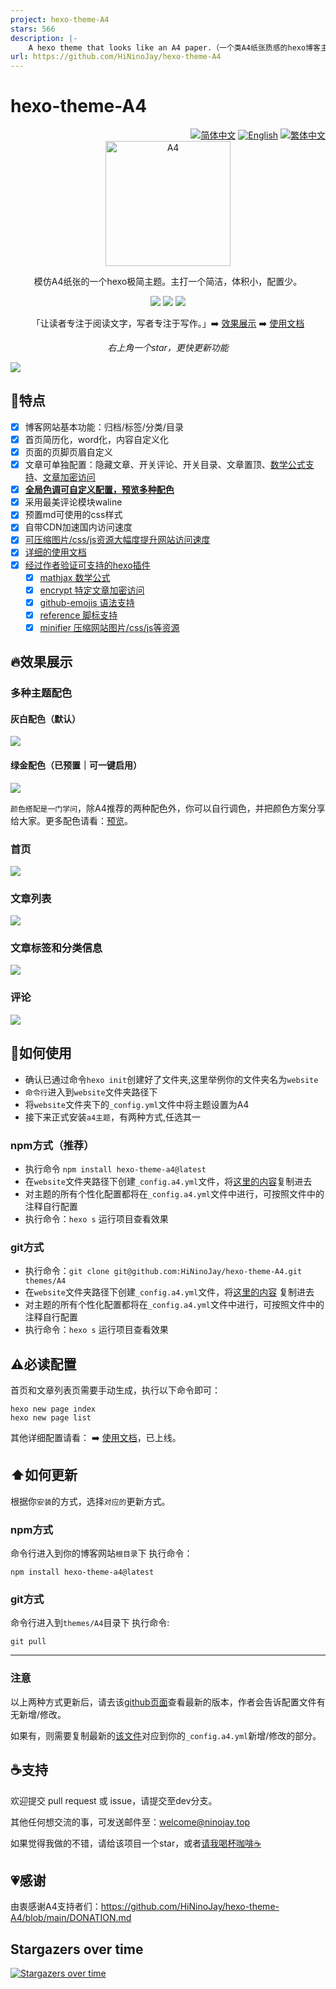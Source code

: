 ```yaml
---
project: hexo-theme-A4
stars: 566
description: |-
    A hexo theme that looks like an A4 paper.（一个类A4纸张质感的hexo博客主题。）
url: https://github.com/HiNinoJay/hexo-theme-A4
---
```



# hexo-theme-A4

<div align="right">
  <a title="zh-CN" href="/"><img src="https://img.shields.io/badge/-简体中文-24292f?style=for-the-badge" alt="简体中文" /></a>
  <a title="EN" href="README-EN.md">  <img src="https://img.shields.io/badge/-English-ffffff?style=for-the-badge" alt="English"></a>
  <a title="zh-TW" href="README_zh-TW.md"><img src="https://img.shields.io/badge/-繁体中文-ffffff?style=for-the-badge" alt="繁体中文"></a>
</div>



<div align="center" >
<a href="https://ninojay.top">
<img width=200px height=200px src="./source/img/A4-favicon.png" alt="A4" />
</a>
</div>

<div align="center">

模仿A4纸张的一个hexo极简主题。主打一个简洁，体积小，配置少。



[![](https://img.shields.io/npm/v/hexo-theme-a4?label=VERSION&logo=npm&style=for-the-badge)]()
[![](https://img.shields.io/badge/HEXO-v6.3.0-blue?style=for-the-badge&logo=hexo)](https://hexo.io/zh-cn/index.html)
[![](https://img.shields.io/node/v/hexo?style=for-the-badge&logo=node)](https://nodejs.org/en)

「让读者专注于阅读文字，写者专注于写作。」➡️ [效果展示](https://ninojay.top) ➡️ [使用文档](https://doc.ninojay.top)

_右上角一个star，更快更新功能_

</div>


[![](./source/img/market.png)](https://github.com/HiNinoJay/hexo-theme-A4)

## 🏹️特点

- [x] 博客网站基本功能：归档/标签/分类/目录
- [x] 首页简历化，word化，内容自定义化
- [x] 页面的页脚页眉自定义
- [x] 文章可单独配置：隐藏文章、开关评论、开关目录、文章置顶、[数学公式支持](https://ninojay.top/hexoplugin/hexo-filter-mathjax/)、[文章加密访问](https://ninojay.top/hexoplugin/hexo-blog-encrypt/)
- [x] [**全局色调可自定义配置，预览多种配色**](https://ninojay.top/hexoplugin/A4-color-change/)
- [x] 采用最美评论模块waline
- [x] 预置md可使用的css样式
- [x] 自带CDN加速国内访问速度
- [x] [可压缩图片/css/js资源大幅度提升网站访问速度](https://ninojay.top/hexoplugin/hexo-all-minifier/)
- [x] [详细的使用文档](https://doc.ninojay.top)
- [x] [经过作者验证可支持的hexo插件](https://ninojay.top/tags/hexoPlugin/)
  - [x] [mathjax 数学公式](https://ninojay.top/hexoplugin/hexo-filter-mathjax/)
  - [x] [encrypt 特定文章加密访问](https://ninojay.top/hexoplugin/hexo-blog-encrypt/)
  - [x] [github-emojis 语法支持](https://ninojay.top/hexoplugin/hexo-filter-github-emojis/) 
  - [x] [reference 脚标支持](https://ninojay.top/hexoplugin/hexo-reference/) 
  - [x] [minifier 压缩网站图片/css/js等资源](https://ninojay.top/hexoplugin/hexo-all-minifier/) 

## 🔥效果展示

### 多种主题配色

#### 灰白配色（默认）
![](https://jsd.cdn.zzko.cn/gh/hininojay/images/a4color/greywhite.png)

#### 绿金配色（已预置｜可一键启用）
![](https://jsd.cdn.zzko.cn/gh/hininojay/images/a4color/greengolden.png)

`颜色搭配是一门学问`，除A4推荐的两种配色外，你可以自行调色，并把颜色方案分享给大家。更多配色请看：[预览](https://ninojay.top/hexoplugin/A4-color-change/)。

### 首页

![](./source/img/index.png)

### 文章列表

![](./source/img/archive.png)

### 文章标签和分类信息

![](./source/img/tags&&categories.png)

### 评论

![](./source/img/comment.png)


## 👋如何使用

- 确认已通过命令`hexo init`创建好了文件夹,这里举例你的文件夹名为`website`
- `命令行`进入到`website`文件夹路径下
- 将`website`文件夹下的`_config.yml`文件中将主题设置为A4
- 接下来正式安装`a4主题`，有两种方式,任选其一

### npm方式（推荐）
- 执行命令 `npm install hexo-theme-a4@latest`
- 在`website`文件夹路径下创建`_config.a4.yml`文件，将[这里的内容](https://github.com/HiNinoJay/hexo-theme-A4/blob/main/_config.yml)复制进去
- 对主题的所有个性化配置都将在`_config.a4.yml`文件中进行，可按照文件中的注释自行配置
- 执行命令：`hexo s` 运行项目查看效果

### git方式
- 执行命令：`git clone git@github.com:HiNinoJay/hexo-theme-A4.git themes/A4`
- 在`website`文件夹路径下创建`_config.a4.yml`文件，将[这里的内容](https://github.com/HiNinoJay/hexo-theme-A4/blob/main/_config.yml) 复制进去
- 对主题的所有个性化配置都将在`_config.a4.yml`文件中进行，可按照文件中的注释自行配置
- 执行命令：`hexo s` 运行项目查看效果

## ⚠️必读配置

首页和文章列表页需要手动生成，执行以下命令即可：
```shell
hexo new page index
hexo new page list
```

其他详细配置请看：
➡️ [使用文档](https://doc.ninojay.top)，已上线。

## ⬆️如何更新
根据你`安装`的方式，选择`对应的`更新方式。

### npm方式
命令行进入到你的博客网站`根目录`下
执行命令：
```shell
npm install hexo-theme-a4@latest
```

### git方式

命令行进入到`themes/A4`目录下
执行命令:

```shell
git pull
```
---

### 注意

以上两种方式更新后，请去该[github页面](https://github.com/HiNinoJay/hexo-theme-A4/releases)查看最新的版本，作者会告诉配置文件有无新增/修改。

如果有，则需要复制最新的[该文件](https://github.com/HiNinoJay/hexo-theme-A4/blob/main/_config.yml)对应到你的`_config.a4.yml`新增/修改的部分。

## ☕️支持

欢迎提交 pull request 或 issue，请提交至dev分支。

其他任何想交流的事，可发送邮件至：welcome@ninojay.top

如果觉得我做的不错，请给该项目一个star，或者[请我喝杯咖啡☕️](https://ninojay.top/supportbymoney/)

## 💗感谢

由衷感谢A4支持者们：https://github.com/HiNinoJay/hexo-theme-A4/blob/main/DONATION.md


## Stargazers over time

[![Stargazers over time](https://starchart.cc/HiNinoJay/hexo-theme-A4.svg)](https://starchart.cc/HiNinoJay/hexo-theme-A4)


